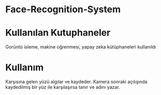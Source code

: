# Face-Recognition-System

# Kullanılan Kutuphaneler

Gorüntü isleme, makine oğrenmesi, yapay zeka kütüphaneleri kullanıldı

# Kullanım
Karşısına gelen yüzü algılar ve kaydeder. Kamera sonraki açılışında kaydedilmiş bir yüz ile karşılaşırsa tanır ve adını yazar. 
